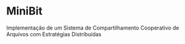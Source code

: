 # MiniBit
Implementação de um Sistema de Compartilhamento Cooperativo de Arquivos com Estratégias Distribuídas
